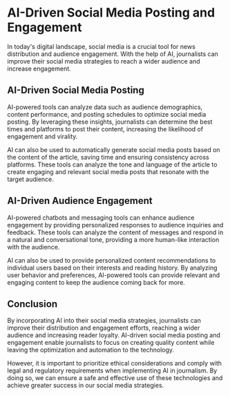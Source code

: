 AI-Driven Social Media Posting and Engagement
=======================================================================================================

In today's digital landscape, social media is a crucial tool for news distribution and audience engagement. With the help of AI, journalists can improve their social media strategies to reach a wider audience and increase engagement.

AI-Driven Social Media Posting
------------------------------

AI-powered tools can analyze data such as audience demographics, content performance, and posting schedules to optimize social media posting. By leveraging these insights, journalists can determine the best times and platforms to post their content, increasing the likelihood of engagement and virality.

AI can also be used to automatically generate social media posts based on the content of the article, saving time and ensuring consistency across platforms. These tools can analyze the tone and language of the article to create engaging and relevant social media posts that resonate with the target audience.

AI-Driven Audience Engagement
-----------------------------

AI-powered chatbots and messaging tools can enhance audience engagement by providing personalized responses to audience inquiries and feedback. These tools can analyze the content of messages and respond in a natural and conversational tone, providing a more human-like interaction with the audience.

AI can also be used to provide personalized content recommendations to individual users based on their interests and reading history. By analyzing user behavior and preferences, AI-powered tools can provide relevant and engaging content to keep the audience coming back for more.

Conclusion
----------

By incorporating AI into their social media strategies, journalists can improve their distribution and engagement efforts, reaching a wider audience and increasing reader loyalty. AI-driven social media posting and engagement enable journalists to focus on creating quality content while leaving the optimization and automation to the technology.

However, it is important to prioritize ethical considerations and comply with legal and regulatory requirements when implementing AI in journalism. By doing so, we can ensure a safe and effective use of these technologies and achieve greater success in our social media strategies.
